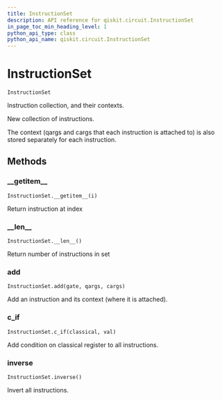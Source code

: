 ```yaml
---
title: InstructionSet
description: API reference for qiskit.circuit.InstructionSet
in_page_toc_min_heading_level: 1
python_api_type: class
python_api_name: qiskit.circuit.InstructionSet
---
```


# InstructionSet

<span id="qiskit.circuit.InstructionSet" />

`InstructionSet`

Instruction collection, and their contexts.

New collection of instructions.

The context (qargs and cargs that each instruction is attached to) is also stored separately for each instruction.

## Methods

### \_\_getitem\_\_

<span id="qiskit.circuit.InstructionSet.__getitem__" />

`InstructionSet.__getitem__(i)`

Return instruction at index

### \_\_len\_\_

<span id="qiskit.circuit.InstructionSet.__len__" />

`InstructionSet.__len__()`

Return number of instructions in set

### add

<span id="qiskit.circuit.InstructionSet.add" />

`InstructionSet.add(gate, qargs, cargs)`

Add an instruction and its context (where it is attached).

### c\_if

<span id="qiskit.circuit.InstructionSet.c_if" />

`InstructionSet.c_if(classical, val)`

Add condition on classical register to all instructions.

### inverse

<span id="qiskit.circuit.InstructionSet.inverse" />

`InstructionSet.inverse()`

Invert all instructions.

